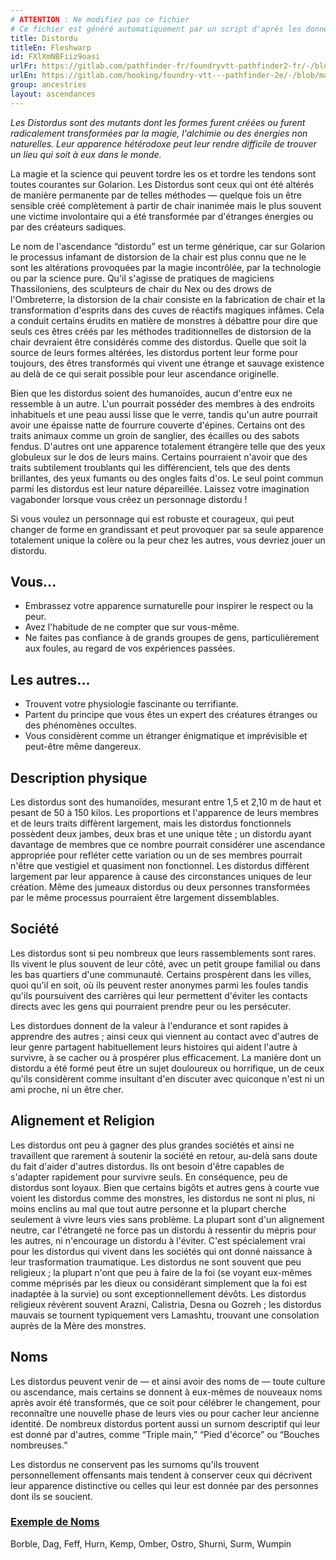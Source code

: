 ```yaml
---
# ATTENTION : Ne modifiez pas ce fichier
# Ce fichier est généré automatiquement par un script d'après les données du module Foundry VTT officiel et de sa traduction
title: Distordu
titleEn: Fleshwarp
id: FXlXmNBFiiz9oasi
urlFr: https://gitlab.com/pathfinder-fr/foundryvtt-pathfinder2-fr/-/blob/master/data/ancestries/FXlXmNBFiiz9oasi.htm
urlEn: https://gitlab.com/hooking/foundry-vtt---pathfinder-2e/-/blob/master/packs/data/ancestries.db/fleshwarp.json
group: ancestries
layout: ascendances
---
```

*Les Distordus sont des mutants dont les formes furent créées ou furent radicalement transformées par la magie, l'alchimie ou des énergies non naturelles. Leur apparence hétérodoxe peut leur rendre difficile de trouver un lieu qui soit à eux dans le monde.*

La magie et la science qui peuvent tordre les os et tordre les tendons sont toutes courantes sur Golarion. Les Distordus sont ceux qui ont été altérés de manière permanente par de telles méthodes — quelque fois un être sensible créé complètement à partir de chair inanimée mais le plus souvent une victime involontaire qui a été transformée par d'étranges énergies ou par des créateurs sadiques.

Le nom de l'ascendance “distordu” est un terme générique, car sur Golarion le processus infamant de distorsion de la chair est plus connu que ne le sont les altérations provoquées par la magie incontrôlée, par la technologie ou par la science pure. Qu'il s'agisse de pratiques de magiciens Thassiloniens, des sculpteurs de chair du Nex ou des drows de l'Ombreterre, la distorsion de la chair consiste en la fabrication de chair et la transformation d'esprits dans des cuves de réactifs magiques infâmes. Cela a conduit certains érudits en matière de monstres à débattre pour dire que seuls ces êtres créés par les méthodes traditionnelles de distorsion de la chair devraient être considérés comme des distordus. Quelle que soit la source de leurs formes altérées, les distordus portent leur forme pour toujours, des êtres transformés qui vivent une étrange et sauvage existence au delà de ce qui serait possible pour leur ascendance originelle.

Bien que les distordus soient des humanoïdes, aucun d'entre eux ne ressemble à un autre. L'un pourrait posséder des membres à des endroits inhabituels et une peau aussi lisse que le verre, tandis qu'un autre pourrait avoir une épaisse natte de fourrure couverte d'épines. Certains ont des traits animaux comme un groin de sanglier, des écailles ou des sabots fendus. D'autres ont une apparence totalement étrangère telle que des yeux globuleux sur le dos de leurs mains. Certains pourraient n'avoir que des traits subtilement troublants qui les différencient, tels que des dents brillantes, des yeux fumants ou des ongles faits d'os. Le seul point commun parmi les distordus est leur nature dépareillée. Laissez votre imagination vagabonder lorsque vous créez un personnage distordu !

Si vous voulez un personnage qui est robuste et courageux, qui peut changer de forme en grandissant et peut provoquer par sa seule apparence totalement unique la colère ou la peur chez les autres, vous devriez jouer un distordu.

## Vous...

- Embrassez votre apparence surnaturelle pour inspirer le respect ou la peur.
- Avez l'habitude de ne compter que sur vous-même.
- Ne faites pas confiance à de grands groupes de gens, particulièrement aux foules, au regard de vos expériences passées.

## Les autres...

- Trouvent votre physiologie fascinante ou terrifiante.
- Partent du principe que vous êtes un expert des créatures étranges ou des phénomènes occultes.
- Vous considèrent comme un étranger énigmatique et imprévisible et peut-être même dangereux.

## Description physique

Les distordus sont des humanoïdes, mesurant entre 1,5 et 2,10 m de haut et pesant de 50 à 150 kilos. Les proportions et l'apparence de leurs membres et de leurs traits diffèrent largement, mais les distordus fonctionnels possèdent deux jambes, deux bras et une unique tête ; un distordu ayant davantage de membres que ce nombre pourrait considérer une ascendance appropriée pour refléter cette variation ou un de ses membres pourrait n'être que vestigiel et quasiment non fonctionnel. Les distordus diffèrent largement par leur apparence à cause des circonstances uniques de leur création. Même des jumeaux distordus ou deux personnes transformées par le même processus pourraient être largement dissemblables.

## Société

Les distordus sont si peu nombreux que leurs rassemblements sont rares. Ils vivent le plus souvent de leur côté, avec un petit groupe familial ou dans les bas quartiers d'une communauté. Certains prospèrent dans les villes, quoi qu'il en soit, où ils peuvent rester anonymes parmi les foules tandis qu'ils poursuivent des carrières qui leur permettent d'éviter les contacts directs avec les gens qui pourraient prendre peur ou les persécuter.

Les distordues donnent de la valeur à l'endurance et sont rapides à apprendre des autres ; ainsi ceux qui viennent au contact avec d'autres de leur genre partagent habituellement leurs histoires qui aident l'autre à survivre, à se cacher ou à prospérer plus efficacement. La manière dont un distordu a été formé peut être un sujet douloureux ou horrifique, un de ceux qu'ils considèrent comme insultant d'en discuter avec quiconque n'est ni un ami proche, ni un être cher.

## Alignement et Religion

Les distordus ont peu à gagner des plus grandes sociétés et ainsi ne travaillent que rarement à soutenir la société en retour, au-delà sans doute du fait d'aider d'autres distordus. Ils ont besoin d'être capables de s'adapter rapidement pour survivre seuls. En conséquence, peu de distordus sont loyaux. Bien que certains bigôts et autres gens à courte vue voient les distordus comme des monstres, les distordus ne sont ni plus, ni moins enclins au mal que tout autre personne et la plupart cherche seulement à vivre leurs vies sans problème. La plupart sont d'un alignement neutre, car l'étrangeté ne force pas un distordu à ressentir du mépris pour les autres, ni n'encourage un distordu à l'éviter. C'est spécialement vrai pour les distordus qui vivent dans les sociétés qui ont donné naissance à leur trasformation traumatique. Les distordus ne sont souvent que peu religieux ; la plupart n'ont que peu à faire de la foi (se voyant eux-mêmes comme méprisés par les dieux ou considérant simplement que la foi est inadaptée à la survie) ou sont exceptionnellement dévôts. Les distordus religieux révèrent souvent Arazni, Calistria, Desna ou Gozreh ; les distordus mauvais se tournent typiquement vers Lamashtu, trouvant une consolation auprès de la Mère des monstres.

## Noms

Les distordus peuvent venir de — et ainsi avoir des noms de — toute culture ou ascendance, mais certains se donnent à eux-mêmes de nouveaux noms après avoir été transformés, que ce soit pour célébrer le changement, pour reconnaître une nouvelle phase de leurs vies ou pour cacher leur ancienne identité. De nombreux distordus portent aussi un surnom descriptif qui leur est donné par d'autres, comme “Triple main,” “Pied d'écorce” ou “Bouches nombreuses.”

Les distordus ne conservent pas les surnoms qu'ils trouvent personnellement offensants mais tendent à conserver ceux qui décrivent leur apparence distinctive ou celles qui leur est donnée par des personnes dont ils se soucient.

### <span style="text-decoration: underline;">Exemple de Noms

Borble, Dag, Feff, Hurn, Kemp, Omber, Ostro, Shurni, Surm, Wumpin
